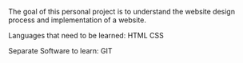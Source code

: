 The goal of this personal project is to understand the website design process and implementation of a website.
 
 Languages that need to be learned:
 HTML
 CSS

 Separate Software to learn:
 GIT